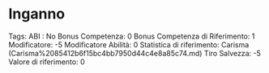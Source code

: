 # Inganno

Tags: ABI
: No
Bonus Competenza: 0
Bonus Competenza di Riferimento: 1
Modificatore: -5
Modificatore  Abilità: 0
Statistica di riferimento: Carisma (Carisma%2085412b6f15bc4bb7950d44c4e8a85c74.md)
Tiro Salvezza: -5
Valore di riferimento: 0